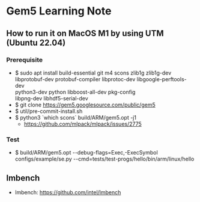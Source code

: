 # Gem5 Learning Note

## How to run it on MacOS M1 by using UTM (Ubuntu 22.04)

### Prerequisite
- $ sudo apt install build-essential git m4 scons zlib1g zlib1g-dev \
    libprotobuf-dev protobuf-compiler libprotoc-dev libgoogle-perftools-dev \
    python3-dev python libboost-all-dev pkg-config \
    libpng-dev libhdf5-serial-dev
- $ git clone https://gem5.googlesource.com/public/gem5
- $ util/pre-commit-install.sh
- $ python3 \`which scons\` build/ARM/gem5.opt -j1
  - https://github.com/mlpack/mlpack/issues/2775                                                                

### Test                                                              
- $ build/ARM/gem5.opt --debug-flags=Exec,-ExecSymbol configs/example/se.py --cmd=tests/test-progs/hello/bin/arm/linux/hello

## lmbench
- lmbench: https://github.com/intel/lmbench

